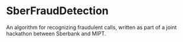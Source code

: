 # SberFraudDetection
An algorithm for recognizing fraudulent calls, written as part of a joint hackathon between Sberbank and MIPT.
